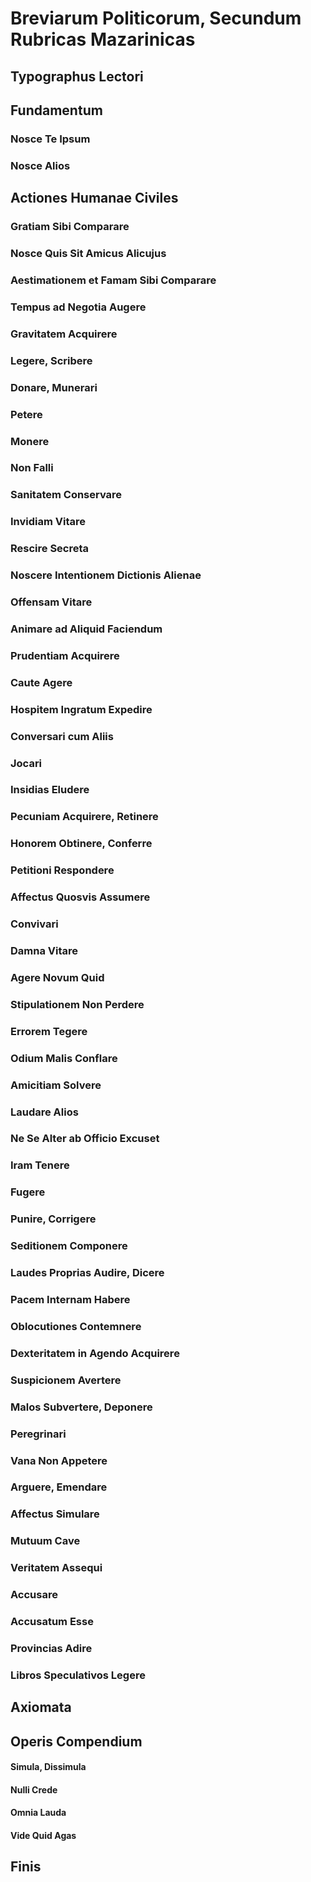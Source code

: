 # Breviarum Politicorum, Secundum Rubricas Mazarinicas

## Typographus Lectori

## Fundamentum

### Nosce Te Ipsum

### Nosce Alios

## Actiones Humanae Civiles

### Gratiam Sibi Comparare

### Nosce Quis Sit Amicus Alicujus

### Aestimationem et Famam Sibi Comparare

### Tempus ad Negotia Augere

### Gravitatem Acquirere

### Legere, Scribere

### Donare, Munerari

### Petere

### Monere

### Non Falli

### Sanitatem Conservare

### Invidiam Vitare

### Rescire Secreta

### Noscere Intentionem Dictionis Alienae

### Offensam Vitare

### Animare ad Aliquid Faciendum

### Prudentiam Acquirere

### Caute Agere

### Hospitem Ingratum Expedire

### Conversari cum Aliis

### Jocari

### Insidias Eludere

### Pecuniam Acquirere, Retinere

### Honorem Obtinere, Conferre

### Petitioni Respondere

### Affectus Quosvis Assumere

### Convivari

### Damna Vitare

### Agere Novum Quid

### Stipulationem Non Perdere

### Errorem Tegere

### Odium Malis Conflare

### Amicitiam Solvere

### Laudare Alios

### Ne Se Alter ab Officio Excuset

### Iram Tenere

### Fugere

### Punire, Corrigere

### Seditionem Componere

### Laudes Proprias Audire, Dicere

### Pacem Internam Habere

### Oblocutiones Contemnere

### Dexteritatem in Agendo Acquirere

### Suspicionem Avertere

### Malos Subvertere, Deponere

### Peregrinari

### Vana Non Appetere

### Arguere, Emendare

### Affectus Simulare

### Mutuum Cave

### Veritatem Assequi

### Accusare  

### Accusatum Esse

### Provincias Adire

### Libros Speculativos Legere

## Axiomata

## Operis Compendium

#### Simula, Dissimula

#### Nulli Crede

#### Omnia Lauda

#### Vide Quid Agas

## Finis
